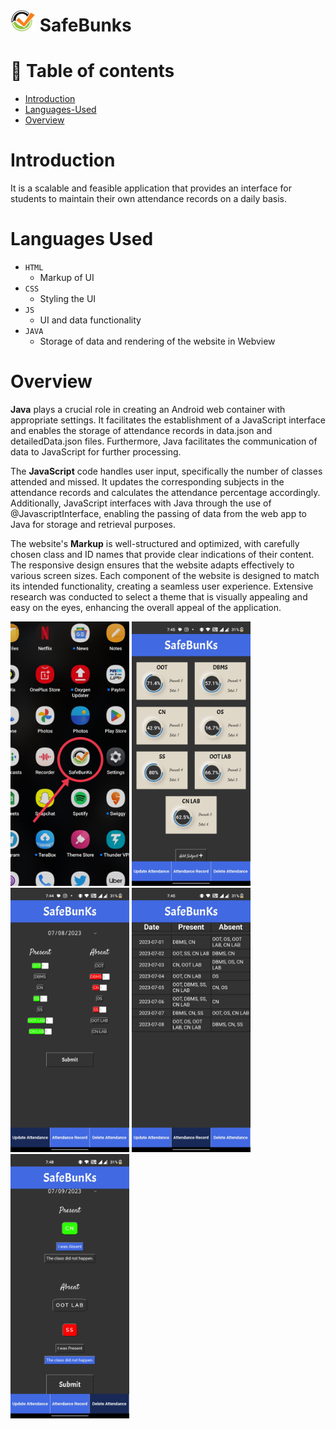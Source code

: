 # <img src="app/src/main/assets/icon2.png" width="40"> SafeBunks

# 🧭 Table of contents

- [Introduction](#introduction)
- [Languages-Used](#languages-used)
- [Overview](#overview)

# Introduction

It is a scalable and feasible application that provides an interface for students to maintain their own attendance records on a daily basis.

# Languages Used
- `HTML`
  - Markup of UI
- `CSS`
  - Styling the UI
- `JS`
  - UI and data functionality
- `JAVA`
  - Storage of data and rendering of the website in Webview

# Overview
**Java** plays a crucial role in creating an Android web container with appropriate settings. It facilitates the establishment of a JavaScript interface and enables the storage of attendance records in data.json and detailedData.json files. Furthermore, Java facilitates the communication of data to JavaScript for further processing.

The **JavaScript** code handles user input, specifically the number of classes attended and missed. It updates the corresponding subjects in the attendance records and calculates the attendance percentage accordingly. Additionally, JavaScript interfaces with Java through the use of @JavascriptInterface, enabling the passing of data from the web app to Java for storage and retrieval purposes.

The website's **Markup** is well-structured and optimized, with carefully chosen class and ID names that provide clear indications of their content. The responsive design ensures that the website adapts effectively to various screen sizes. Each component of the website is designed to match its intended functionality, creating a seamless user experience. Extensive research was conducted to select a theme that is visually appealing and easy on the eyes, enhancing the overall appeal of the application.

<img src="app/src/main/assets/pg5.jpg" width="190"> <img src="app/src/main/assets/pg2.jpg" width="190">  <img src="app/src/main/assets/pg1.jpg" width="190"> 
<img src="app/src/main/assets/pg3.jpg" width="190">  <img src="app/src/main/assets/pg4.jpg" width="190"> 

